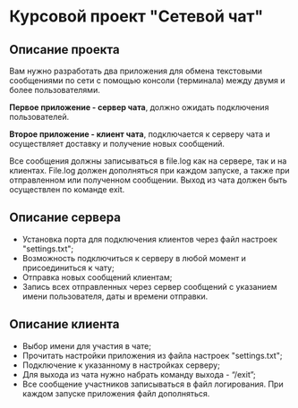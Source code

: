 # Курсовой проект "Сетевой чат"

## Описание проекта

Вам нужно разработать два приложения для обмена текстовыми сообщениями по сети с помощью консоли (терминала) между двумя и более пользователями.

**Первое приложение - сервер чата**, должно ожидать подключения пользователей.

**Второе приложение - клиент чата**, подключается к серверу чата и осуществляет доставку и получение новых сообщений.

Все сообщения должны записываться в file.log как на сервере, так и на клиентах. File.log должен дополняться при каждом запуске, а также при отправленном или полученном сообщении. Выход из чата должен быть осуществлен по команде exit.

## Описание сервера

- Установка порта для подключения клиентов через файл настроек "settings.txt";
- Возможность подключиться к серверу в любой момент и присоединиться к чату;
- Отправка новых сообщений клиентам;
- Запись всех отправленных через сервер сообщений с указанием имени пользователя, даты и времени отправки.

## Описание клиента

- Выбор имени для участия в чате;
- Прочитать настройки приложения из файла настроек "settings.txt";
- Подключение к указанному в настройках серверу;
- Для выхода из чата нужно набрать команду выхода - “/exit”;
- Все сообщение участников записываться в файл логирования. При каждом запуске приложения файл дополняться.


